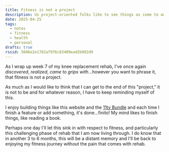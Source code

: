```yaml
---
title: Fitness is not a project
description: Us project-oriented folks like to see things as come to an close. Sadly, fitness is not one of those kinds of projects.
date: 2025-04-25
tags:
  - notes
  - fitness
  - health
  - personal
drafts: true
rssid: 5606e2e1782af976c83409ead2b092d9
---
```


As I wrap up week 7 of my knee replacement rehab, I've once again _discovered_, _realized_, _came to grips with_...however you want to phrase it, that fitness is not a project.

As much as I would like to think that I can get to the end of this "project," it is not to be and for whatever reason, I have to keep reminding myself of this.

I enjoy building things like this website and the [11ty Bundle](https://11tybundle.dev) and each time I finish a feature or add something, it's done...finito! My mind likes to finish things, like reading a book.

Perhaps one day I'll let this sink in with respect to fitness, and particularly this challenging phase of rehab that I am now living through. I do know that in another 3 to 6 months, this will be a distant memory and I'll be back to enjoying my fitness journey without the pain that comes with rehab.

